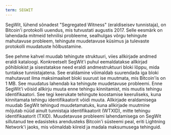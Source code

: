 ```yaml
---
term: SEGWIT
---
```


SegWit, lühend sõnadest "Segregated Witness" (eraldiseisev tunnistaja), on Bitcoin'i protokolli uuendus, mis tutvustati augustis 2017. Selle eesmärk on lahendada mitmeid tehnilisi probleeme, sealhulgas võrgu tehingute mahutavuse probleem, tehingute muudetavuse küsimus ja tulevaste protokolli muudatuste hõlbustamine.

See pehme kahvel muudab tehingute struktuuri, viies allkirjade andmed eraldi kataloogi. Konkreetselt SegWit'i puhul eemaldatakse allkirjad põhiblokist ja sisestatakse need eraldi andmestruktuuri bloki lõppu, mida tuntakse tunnistajatena. See eraldamine võimaldab suurendada iga bloki mahutavust ilma maksimaalset bloki suurust ise muutmata, mis Bitcoin'is on 1 MB. See muudatus lahendab ka tehingute muudetavuse probleemi. Enne SegWit'i võisid allkirju muuta enne tehingu kinnitamist, mis muutis tehingu identifikaatori. See tegi keerukate tehingute koostamise keeruliseks, kuna kinnitamata tehingu identifikaatorit võidi muuta. Allkirjade eraldamisega muudab SegWit tehingud muudetamatuks, kuna allkirjade muutmine mõjutab nüüd ainult tunnistaja identifikaatorit (WTXID), mitte tehingu identifikaatorit (TXID). Muudetavuse probleemi lahendamisega on SegWit sillutanud tee edasisteks arendusteks Bitcoin'i süsteemi peal, eriti Lightning Network'i jaoks, mis võimaldab kiireid ja madala maksumusega tehinguid.